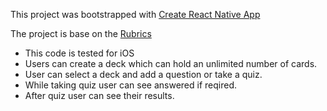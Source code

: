 This project was bootstrapped with [Create React Native App](https://github.com/react-community/create-react-native-app)

The project is base on the [Rubrics](https://review.udacity.com/#!/rubics/1021/view)

* This code is tested for iOS
* Users can create a deck which can hold an unlimited number of cards.
* User can select a deck and add a question or take a quiz.
* While taking quiz user can see answered if reqired.
* After quiz user can see their results.


